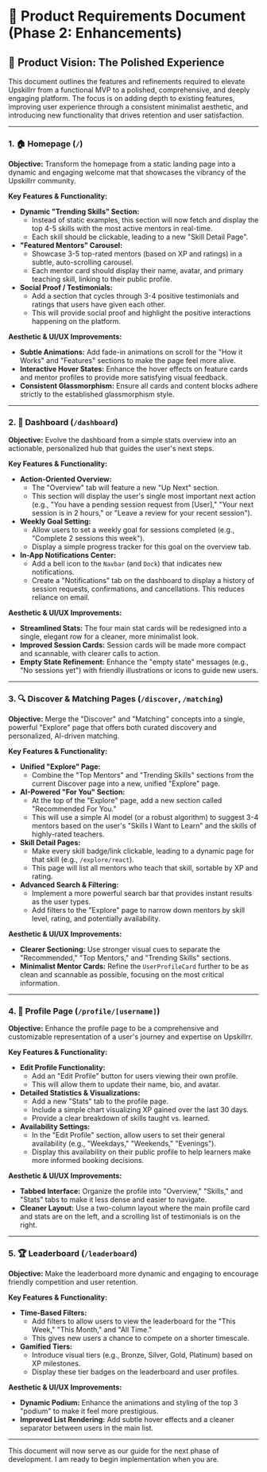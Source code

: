 # 🧾 Product Requirements Document (Phase 2: Enhancements)

## 🧠 Product Vision: The Polished Experience

This document outlines the features and refinements required to elevate Upskillrr from a functional MVP to a polished, comprehensive, and deeply engaging platform. The focus is on adding depth to existing features, improving user experience through a consistent minimalist aesthetic, and introducing new functionality that drives retention and user satisfaction.

---

### **1. 🏠 Homepage (`/`)**

**Objective:** Transform the homepage from a static landing page into a dynamic and engaging welcome mat that showcases the vibrancy of the Upskillrr community.

**Key Features & Functionality:**
*   **Dynamic "Trending Skills" Section:**
    *   Instead of static examples, this section will now fetch and display the top 4-5 skills with the most active mentors in real-time.
    *   Each skill should be clickable, leading to a new "Skill Detail Page".
*   **"Featured Mentors" Carousel:**
    *   Showcase 3-5 top-rated mentors (based on XP and ratings) in a subtle, auto-scrolling carousel.
    *   Each mentor card should display their name, avatar, and primary teaching skill, linking to their public profile.
*   **Social Proof / Testimonials:**
    *   Add a section that cycles through 3-4 positive testimonials and ratings that users have given each other.
    *   This will provide social proof and highlight the positive interactions happening on the platform.

**Aesthetic & UI/UX Improvements:**
*   **Subtle Animations:** Add fade-in animations on scroll for the "How it Works" and "Features" sections to make the page feel more alive.
*   **Interactive Hover States:** Enhance the hover effects on feature cards and mentor profiles to provide more satisfying visual feedback.
*   **Consistent Glassmorphism:** Ensure all cards and content blocks adhere strictly to the established glassmorphism style.

---

### **2. 🎨 Dashboard (`/dashboard`)**

**Objective:** Evolve the dashboard from a simple stats overview into an actionable, personalized hub that guides the user's next steps.

**Key Features & Functionality:**
*   **Action-Oriented Overview:**
    *   The "Overview" tab will feature a new "Up Next" section.
    *   This section will display the user's single most important next action (e.g., "You have a pending session request from [User]," "Your next session is in 2 hours," or "Leave a review for your recent session").
*   **Weekly Goal Setting:**
    *   Allow users to set a weekly goal for sessions completed (e.g., "Complete 2 sessions this week").
    *   Display a simple progress tracker for this goal on the overview tab.
*   **In-App Notifications Center:**
    *   Add a bell icon to the `Navbar` (and `Dock`) that indicates new notifications.
    *   Create a "Notifications" tab on the dashboard to display a history of session requests, confirmations, and cancellations. This reduces reliance on email.

**Aesthetic & UI/UX Improvements:**
*   **Streamlined Stats:** The four main stat cards will be redesigned into a single, elegant row for a cleaner, more minimalist look.
*   **Improved Session Cards:** Session cards will be made more compact and scannable, with clearer calls to action.
*   **Empty State Refinement:** Enhance the "empty state" messages (e.g., "No sessions yet") with friendly illustrations or icons to guide new users.

---

### **3. 🔍 Discover & Matching Pages (`/discover`, `/matching`)**

**Objective:** Merge the "Discover" and "Matching" concepts into a single, powerful "Explore" page that offers both curated discovery and personalized, AI-driven matching.

**Key Features & Functionality:**
*   **Unified "Explore" Page:**
    *   Combine the "Top Mentors" and "Trending Skills" sections from the current Discover page into a new, unified "Explore" page.
*   **AI-Powered "For You" Section:**
    *   At the top of the "Explore" page, add a new section called "Recommended For You."
    *   This will use a simple AI model (or a robust algorithm) to suggest 3-4 mentors based on the user's "Skills I Want to Learn" and the skills of highly-rated teachers.
*   **Skill Detail Pages:**
    *   Make every skill badge/link clickable, leading to a dynamic page for that skill (e.g., `/explore/react`).
    *   This page will list all mentors who teach that skill, sortable by XP and rating.
*   **Advanced Search & Filtering:**
    *   Implement a more powerful search bar that provides instant results as the user types.
    *   Add filters to the "Explore" page to narrow down mentors by skill level, rating, and potentially availability.

**Aesthetic & UI/UX Improvements:**
*   **Clearer Sectioning:** Use stronger visual cues to separate the "Recommended," "Top Mentors," and "Trending Skills" sections.
*   **Minimalist Mentor Cards:** Refine the `UserProfileCard` further to be as clean and scannable as possible, focusing on the most critical information.

---

### **4. 👤 Profile Page (`/profile/[username]`)**

**Objective:** Enhance the profile page to be a comprehensive and customizable representation of a user's journey and expertise on Upskillrr.

**Key Features & Functionality:**
*   **Edit Profile Functionality:**
    *   Add an "Edit Profile" button for users viewing their own profile.
    *   This will allow them to update their name, bio, and avatar.
*   **Detailed Statistics & Visualizations:**
    *   Add a new "Stats" tab to the profile page.
    *   Include a simple chart visualizing XP gained over the last 30 days.
    *   Provide a clear breakdown of skills taught vs. learned.
*   **Availability Settings:**
    *   In the "Edit Profile" section, allow users to set their general availability (e.g., "Weekdays," "Weekends," "Evenings").
    *   Display this availability on their public profile to help learners make more informed booking decisions.

**Aesthetic & UI/UX Improvements:**
*   **Tabbed Interface:** Organize the profile into "Overview," "Skills," and "Stats" tabs to make it less dense and easier to navigate.
*   **Cleaner Layout:** Use a two-column layout where the main profile card and stats are on the left, and a scrolling list of testimonials is on the right.

---

### **5. 🏆 Leaderboard (`/leaderboard`)**

**Objective:** Make the leaderboard more dynamic and engaging to encourage friendly competition and user retention.

**Key Features & Functionality:**
*   **Time-Based Filters:**
    *   Add filters to allow users to view the leaderboard for the "This Week," "This Month," and "All Time."
    *   This gives new users a chance to compete on a shorter timescale.
*   **Gamified Tiers:**
    *   Introduce visual tiers (e.g., Bronze, Silver, Gold, Platinum) based on XP milestones.
    *   Display these tier badges on the leaderboard and user profiles.

**Aesthetic & UI/UX Improvements:**
*   **Dynamic Podium:** Enhance the animations and styling of the top 3 "podium" to make it feel more prestigious.
*   **Improved List Rendering:** Add subtle hover effects and a cleaner separator between users in the main list.

---

This document will now serve as our guide for the next phase of development. I am ready to begin implementation when you are. 